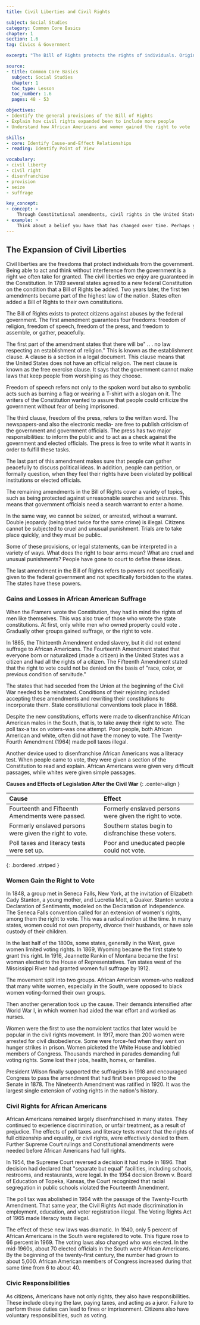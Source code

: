 ```yaml
---
title: Civil Liberties and Civil Rights

subject: Social Studies
category: Common Core Basics
chapter: 1
section: 1.6
tag: Civics & Government

excerpt: "The Bill of Rights protects the rights of individuals. Originally some of these rights applied only to white males, but today they apply to all citizens, regardless of race or gender."

source:
- title: Common Core Basics
  subject: Social Studies
  chapter: 1
  toc_type: Lesson
  toc_number: 1.6
  pages: 48 - 53

objectives:
- Identify the general provisions of the Bill of Rights
- Explain how civil rights expanded been to include more people
- Understand how African Americans and women gained the right to vote

skills:
- core: Identify Cause-and-Effect Relationships
- reading: Identify Point of View

vocabulary:
- civil liberty
- civil right
- disenfranchise
- provision
- seize
- suffrage

key_concept:
- concept: >
    Through Constitutional amendments, civil rights in the United States have been extended to more people.
- example: >
    Think about a belief you have that has changed over time. Perhaps you hod on experience that changed your point of view. Perhaps you learned something new that influenced how you felt. Events con change people's perspectives on important issues. For example, the civil rights movement changed some people's interpretations of the civil rights and civil liberties that ore guaranteed in the Constitution.
---
```

## The Expansion of Civil Liberties

Civil liberties are the freedoms that protect individuals from the government. Being able to act and think without interference from the government is a right we often take for granted. The civil liberties we enjoy are guaranteed in the Constitution. In 1789 several states agreed to a new federal Constitution on the condition that a Bill of Rights be added. Two years later, the first ten amendments became part of the highest law of the nation. States often added a Bill of Rights to their own constitutions.

The Bill of Rights exists to protect citizens against abuses by the federal government. The first amendment guarantees four freedoms: freedom of religion, freedom of speech, freedom of the press, and freedom to assemble, or gather, peacefully.

The first part of the amendment states that there will be" .. . no law respecting an establishment of religion." This is known as the establishment clause. A clause is a section in a legal document. This clause means that the United States does not have an official religion. The next clause is known as the free exercise clause. It says that the government cannot make laws that keep people from worshiping as they choose.

Freedom of speech refers not only to the spoken word but also to symbolic acts such as burning a flag or wearing a T-shirt with a slogan on it. The writers of the Constitution wanted to assure that people could criticize the government without fear of being imprisoned.

The third clause, freedom of the press, refers to the written word. The newspapers-and also the electronic media- are free to publish criticism of the government and government officials. The press has two major responsibilities: to inform the public and to act as a check against the government and elected officials. The press is free to write what it wants in order to fulfill these tasks.

The last part of this amendment makes sure that people can gather peacefully to discuss political ideas. In addition, people can petition,  or formally question, when they feel their rights have been violated by political institutions or elected officials.

The remaining amendments in the Bill of Rights cover a variety of topics, such as being protected against unreasonable searches and seizures. This means that government officials need a search warrant to enter a home.

In the same way, we cannot be seized, or arrested, without a warrant. Double jeopardy (being tried twice for the same crime) is illegal. Citizens cannot be subjected to cruel and unusual punishment. Trials are to take place quickly, and they must be public.

Some of these provisions, or legal statements, can be interpreted in a variety of ways. What does the right to bear arms mean? What are cruel and unusual punishments? People have gone to court to define these ideas.

The last amendment in the Bill of Rights refers to powers not specifically given to the federal government and not specifically forbidden to the states. The states have these powers.

### Gains and Losses in African American Suffrage

When the Framers wrote the Constitution, they had in mind the rights of men like themselves. This was also true of those who wrote the state constitutions. At first, only white men who owned property could vote . Gradually other groups gained suffrage, or the right to vote.

In 1865, the Thirteenth Amendment ended slavery, but it did not extend suffrage to African Americans. The Fourteenth Amendment stated that everyone born or naturalized (made a citizen) in the United States was a citizen and had all the rights of a citizen. The Fifteenth Amendment stated that the right to vote could not be denied on the basis of "race, color, or previous condition of servitude."

The states that had seceded from the Union at the beginning of the Civil War needed to be reinstated. Conditions of their rejoining included accepting these amendments and rewriting their constitutions to incorporate them. State constitutional conventions took place in 1868.

Despite the new constitutions, efforts were made to disenfranchise African American males in the South, that is, to take away their right to vote. The poll tax-a tax on voters-was one attempt. Poor people, both African American and white, often did not have the money to vote. The Twenty-Fourth Amendment (1964) made poll taxes illegal.

Another device used to disenfranchise African Americans was a literacy test. When people came to vote, they were given a section of the Constitution to read and explain. African Americans were given very difficult passages, while whites were given simple passages.

**Causes and Effects of Legislation After the Civil War**
{: .center-align }

| Cause | Effect |
|:-|:-|
| Fourteenth and Fifteenth Amendments were passed. | Formerly enslaved persons were given the right to vote. |
| Formerly enslaved persons were given the right to vote. | Southern states begin to disfranchise these voters. |
| Poll taxes and literacy tests were set up. | Poor and uneducated people could not vote. |
{: .bordered .striped }

### Women Gain the Right to Vote

In 1848, a group met in Seneca Falls, New York, at the invitation of Elizabeth Cady Stanton, a young mother, and Lucretia Mott, a Quaker. Stanton wrote a Declaration of Sentiments, modeled on the Declaration of Independence. The Seneca Falls convention called for an extension of women's rights, among them the right to vote. This was a radical notion at the time. In many states, women could not own property, divorce their husbands, or have sole custody of their children.

In the last half of the 1800s, some states, generally in the West, gave women limited voting rights. In 1869, Wyoming became the first state to grant this right. In 1916, Jeannette Rankin of Montana became the first woman elected to the House of Representatives. Ten states west of the Mississippi River had granted women full suffrage by 1912.

The movement split into two groups. African American women-who realized that many white women, especially in the South, were opposed to black women voting-formed their own groups.

Then another generation took up the cause. Their demands intensified after World War I, in which women had aided the war effort and worked as nurses.

Women were the first to use the nonviolent tactics that later would be popular in the civil rights movement. In 1917, more than 200 women were arrested for civil disobedience. Some were force-fed when they went on hunger strikes in prison. Women picketed the White House and lobbied members of Congress. Thousands marched in parades demanding full voting rights. Some lost their jobs, health, homes, or families.

President Wilson finally supported the suffragists in 1918 and encouraged Congress to pass the amendment that had first been proposed to the Senate in 1878. The Nineteenth Amendment was ratified in 1920. It was the largest single extension of voting rights in the nation's history.

### Civil Rights for African Americans

African Americans remained largely disenfranchised in many states. They continued to experience discrimination, or unfair treatment, as a result of prejudice. The effects of poll taxes and literacy tests meant that the rights of full citizenship and equality, or civil rights, were effectively denied to them. Further Supreme Court rulings and Constitutional amendments were needed before African Americans had full rights.

In 1954, the Supreme Court reversed a decision it had made in 1896. That decision had declared that "separate but equal" facilities, including  schools, restrooms, and restaurants, were legal. In the 1954 decision Brown v. Board of Education of Topeka, Kansas, the Court recognized that racial segregation in public schools violated the Fourteenth Amendment.

The poll tax was abolished in 1964 with the passage of the Twenty-Fourth Amendment. That same year, the Civil Rights Act made discrimination in employment, education, and voter registration illegal. The Voting Rights Act of 1965 made literacy tests illegal.

The effect of these new laws was dramatic. In 1940, only 5 percent of African Americans in the South were registered to vote. This figure rose to 66 percent in 1969. The voting laws also changed who was elected. In the mid-1960s, about 70 elected officials in the South were African Americans. By the beginning of the twenty-first century, the number had grown to about 5,000. African American members of Congress increased during that same time from 6 to about 40.

### Civic Responsibilities

As citizens, Americans have not only rights, they also have responsibilities. These include obeying the law, paying taxes, and acting as a juror. Failure to perform these duties can lead to fines or imprisonment. Citizens also have voluntary responsibilities, such as voting.